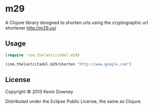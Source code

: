 # m29

A Clojure library designed to shorten urls using the cryptographic url
shortener http://m29.us/

## Usage

```clojure
(require 'com.thelastcitadel.m29)

(com.thelastcitadel.m29/shorten "http://www.google.com")
```

## License

Copyright © 2013 Kevin Downey

Distributed under the Eclipse Public License, the same as Clojure.

